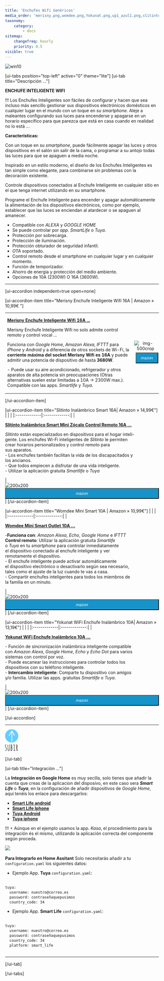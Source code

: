 ```yaml
---
title: 'Enchufes Wifi Genéricos'
media_order: 'merisny.png,womdee.png,Yokunat.png,up1_azul1.png,slitinto.png,integracion_google_home.gif'
taxonomy:
    category:
        - docs
sitemap:
    changefreq: hourly
    priority: 0.5
visible: true
---
```


![win10](image://os-compat.png)

[ui-tabs position="top-left" active="0" theme="lite"]
[ui-tab title="Descripción ..."]

**ENCHUFE INTELIGENTE WIFI**

!!! Los Enchufes Inteligentes son fáciles de configurar y hacen que sea incluso más sencillo gestionar sus dispositivos electrónicos domésticos en cualquier lugar en el mundo con un toque en su _smartphone_. Aleje a maleantes configurando sus luces para encenderse y apagarse en un horario específico para que parezca que está en casa cuando en realidad no lo está ...

**Características:**

Con un toque en su _smartphone_, puede fácilmente apagar las luces y otros dispositivos en el salón sin salir de la cama, o programar a su antojo todas las luces para que se apaguen a media noche.

Inspirado en un estilo moderno, el diseño de los Enchufes Inteligentes es tan simple como elegante, para combinarse sin problemas con la decoración existente.

Controle dispositivos conectados al Enchufe Inteligente en cualquier sitio en el que tenga internet utilizando en su smartphone.

Programe el Enchufe Inteligente para encender y apagar automáticamente la alimentación de los dispositivos electrónicos, como por ejemplo, establecer que las luces se enciendan al atardecer o se apaguen al amanecer.

- Compatible con _ALEXA_ y _GOOGLE HOME_
- Se puede controlar por _app._ _SmartLife_ o _Tuya_.
- Protección por sobrecarga.
- Protección de iluminación.
- Protección obturador de seguridad infantil.
- _OTA_ soportado.
- Control remoto desde el smartphone en cualquier lugar y en cualquier momento.
- Función de temporizador.
- Ahorro de energia y protección del medio ambiente.
- Opciones de 10A (2300W) O 16A (3600W).


---

[ui-accordion independent=true open=none]

[ui-accordion-item title="Merisny Enchufe Inteligente Wifi 16A | Amazon » 10,99€ "]

|  |  |
|:------|:-----------------------:|
| <p>[**Merisny Enchufe Inteligente Wifi 16A ...**](https://amzn.to/2YM5Rfb)</p><p>Merisny Enchufe Inteligente Wifi no solo admite control remoto y control vocal ...</p><p>Funciona con _Google Home_, _Amazon Alexa_, _IFTTT_ para _iPhone_ y _Android_ y a diferencia de otros sockets de Wi-Fi, la **corriente máxima del socket Merisny Wifi es 16A** y puede admitir una potencia de dispositivo de hasta **3680W**.</p><p>- Puede usar su aire acondicionado, refrigerador y otros aparatos de alta potencia sin preocupaciones (Otras alternativas suelen estar limitadas a 10A -> 2300W max.). Compatible con las apps. _Smartlife_ y _Tuya_.</p> | <div> ![img-500crop][amzn-merisny] </div> <div> <a href="https://amzn.to/2YM5Rfb" alt="amazon-link" target="_blank"><button type="button" style="color:#fff;background-color:#1694CA;width:100%;height:35px;margin:5px;"><i class="fa fa-amazon fa-lg">mazon</i></button></a> </div> |

[/ui-accordion-item]

[ui-accordion-item title="Slitinto Inalámbrico Smart 16A| Amazon » 14,99€"]
|  |  |
|:-------------|:-------------:|
| <p>[**Slitinto Inalámbrico Smart Mini Zócalo Control Remoto 16A ...**](https://amzn.to/2QhIabH)</p><p>_Slitinto_ están especializados en dispositivos para el hogar inteli-<br />gente. Los enchufes Wi-Fi inteligentes de _Slitinto_ le permiten<br />crear horarios personalizados y control remoto para<br />sus aparatos. <br />- Los enchufes también facilitan la vida de los discapacitados y<br /> los ancianos.<br />- Que todos empiecen a disfrutar de una vida inteligente.<br />- Utilizar la aplicación gratuita _Smartlife_ o _Tuya_</p> | <div> ![200x200][amzn-slitinto] <a href="https://amzn.to/2QhIabH" alt="amazon-link" target="_blank"><button type="button" style="color:#fff;background-color:#1694CA;width:100%;height:35px;"><i class="fa fa-amazon">mazon</i></button></a> </div> |
[/ui-accordion-item]     
    
[ui-accordion-item title="Womdee Mini Smart 10A | Amazon » 10,99€"]
|  |  |
|:-------------|:-------------:|
| <p>[**Womdee Mini Smart Outlet 10A ...**](https://amzn.to/2VXZ1GB)</p><p>-**Funciona con**: _Amazon Alexa_, _Echo_, _Google Home_ e _IFTTT_<br />**Control remoto**: Utilizar la aplicación gratuita _Smartlife_<br />o _Tuya_ en tu _smartphone_ para controlar inmediatamente<br />el dispositivo conectado al enchufe inteligente y ver<br />remotamente el dispositivo.<br />- El enchufe inteligente puede activar automáticamente<br />el dispositivo electrónico o desactivarlo según sea necesario,<br /> tales como el ajuste de la luz cuando te vas a casa.<br />- Compartir enchufes inteligentes para todos los miembros de<br /> la familia en un minuto.</p> | <div> ![200x200][amzn-womdee] <a href="https://amzn.to/2VXZ1GB" alt="amazon-link" target="_blank"><button type="button" style="color:#fff;background-color:#1694CA;width:100%;height:35px;"><i class="fa fa-amazon">mazon</i></button></a> </div> |
[/ui-accordion-item]

[ui-accordion-item title="Yokunat WiFi Enchufe Inalámbrico 10A| Amazon » 13,19€"]
|  |  |
|:-------------|:-------------:|
| <p>[**Yokunat WiFi Enchufe Inalámbrico 10A ...**](https://amzn.to/2EsbFmi)</p><p>- Función de sincronización inalámbrica inteligente compatible<br />con _Amazon Alexa_, _Google Home_, _Echo_ y _Echo Dot_ para varios<br />sistemas con control por voz.<br />- Puede escanear las instrucciones para controlar todos los<br />dispositivos con su teléfono inteligente.<br />- **Intercambio inteligente**: Comparte tu dispositivo con amigos<br /> y/o familia. Utilizar las apps. gratuitas _Smartlife_ o _Tuya_.</p> | <div> ![200x200][amzn-yokunat] <a href="https://amzn.to/2EsbFmi" alt="amazon-link" target="_blank"><button type="button" style="color:#fff;background-color:#1694CA;width:100%;height:35px;"><i class="fa fa-amazon">mazon</i></button></a> </div> |
[/ui-accordion-item]
    
[/ui-accordion]

<!--- REFERENCIA A IMAGENES AL PIE DEl ARTÍCULO --->

[amzn-merisny]: user://pages/03.enchufes-Inteligentes/04.enchufes-wifi-genericos/merisny.png?lightbox=1024&cropResize=500,500
[amzn-womdee]: user://pages/03.enchufes-Inteligentes/04.enchufes-wifi-genericos/womdee.png?lightbox=1024&cropResize=200,200
[amzn-yokunat]: user://pages/03.enchufes-Inteligentes/04.enchufes-wifi-genericos/Yokunat.png?lightbox=1024&cropResize=200,200
[amzn-slitinto]: user://pages/03.enchufes-Inteligentes/04.enchufes-wifi-genericos/slitinto.png?lightbox=1024&cropResize=200,200    

---

[![](up1_azul1.png)](# "Volver al Inicio")

[/ui-tab]

[ui-tab title="Integración ..."]

La **Integración en Google Home** es muy secilla, solo tienes que añadir la cuenta que creas de la aplicacion del disposivo, en este caso sera **_Smart Life_**  o  **_Tuya_**,  en la configuración de añadir dispositivos de _Google Home_, aquí tenéis los enlace para descargarlos:
 * [**Smart Life android**](http://bit.ly/2JnEUtN)
 * [**Smart Life Iphone**](https://apple.co/2DVyRsK)
 * [**Tuya Android**](http://bit.ly/2ZYql5T)
 * [**Tuya iphone**](https://apple.co/2vIrNeD)

!!! + Aúnque en el ejemplo usamos la app. _Kasa_, el procedimiento para la integración és el mismo, utilizando la aplicación correcta del componente según proceda.

![](integracion_google_home.gif)

**Para Integrarlo en Home Assitant**
Solo necesitarás añadir a tu `configuration.yaml` los siguientes datos:

+ Ejemplo  App. **Tuya** `configuration.yaml`:

```text

tuya:
  username: nuestro@correo.es
  password: contraseñaquepusimos
  country_code: 34 

```
+ Ejemplo  App. **Smart Life** `configuration.yaml`:

```text
​
tuya:
  username: nuestro@correo.es
  password: contraseñaquepusimos
  country_code: 34
  platform: smart_life
​
```
---

[/ui-tab]

[/ui-tabs]
